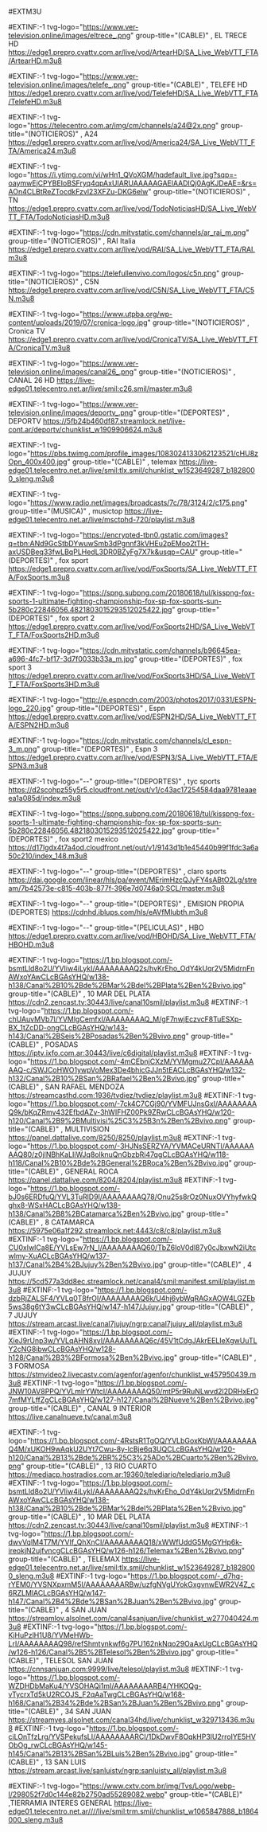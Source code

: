 #EXTM3U


#EXTINF:-1 tvg-logo="https://www.ver-television.online/images/eltrece_.png" group-title="(CABLE)" , EL TRECE HD 
https://edge1.prepro.cvattv.com.ar/live/vod/ArtearHD/SA_Live_WebVTT_FTA/ArtearHD.m3u8



#EXTINF:-1 tvg-logo="https://www.ver-television.online/images/telefe_.png" group-title="(CABLE)" , TELEFE HD 
https://edge1.prepro.cvattv.com.ar/live/vod/TelefeHD/SA_Live_WebVTT_FTA/TelefeHD.m3u8



#EXTINF:-1 tvg-logo="https://telecentro.com.ar/img/cm/channels/a24@2x.png" group-title="(NOTICIEROS)" , A24
https://edge1.prepro.cvattv.com.ar/live/vod/America24/SA_Live_WebVTT_FTA/America24.m3u8


#EXTINF:-1 tvg-logo="https://i.ytimg.com/vi/wHn1_QVoXGM/hqdefault_live.jpg?sqp=-oaymwEjCPYBEIoBSFryq4qpAxUIARUAAAAAGAElAADIQj0AgKJDeAE=&rs=AOn4CLBtReZTocdkFzvl23XFZu-DKG6elw" group-title="(NOTICIEROS)" , TN
https://edge1.prepro.cvattv.com.ar/live/vod/TodoNoticiasHD/SA_Live_WebVTT_FTA/TodoNoticiasHD.m3u8


#EXTINF:-1 tvg-logo="https://cdn.mitvstatic.com/channels/ar_rai_m.png" group-title="(NOTICIEROS)" , RAI Italia
https://edge1.prepro.cvattv.com.ar/live/vod/RAI/SA_Live_WebVTT_FTA/RAI.m3u8



#EXTINF:-1 tvg-logo="https://telefullenvivo.com/logos/c5n.png" group-title="(NOTICIEROS)" , C5N
https://edge1.prepro.cvattv.com.ar/live/vod/C5N/SA_Live_WebVTT_FTA/C5N.m3u8



#EXTINF:-1 tvg-logo="https://www.utpba.org/wp-content/uploads/2019/07/cronica-logo.jpg" group-title="(NOTICIEROS)" , Cronica TV
https://edge1.prepro.cvattv.com.ar/live/vod/CronicaTV/SA_Live_WebVTT_FTA/CronicaTV.m3u8



#EXTINF:-1 tvg-logo="https://www.ver-television.online/images/canal26_.png" group-title="(NOTICIEROS)" , CANAL 26 HD
https://live-edge01.telecentro.net.ar/live/smil:c26.smil/master.m3u8



#EXTINF:-1 tvg-logo="https://www.ver-television.online/images/deportv_.png" group-title="(DEPORTES)" , DEPORTV
https://5fb24b460df87.streamlock.net/live-cont.ar/deportv/chunklist_w1909906624.m3u8



#EXTINF:-1 tvg-logo="https://pbs.twimg.com/profile_images/1083024133062123521/cHU8zOpn_400x400.jpg" group-title="(CABLE)" , telemax
https://live-edge01.telecentro.net.ar/live/smil:tlx.smil/chunklist_w1523649287_b1828000_sleng.m3u8



#EXTINF:-1 tvg-logo="https://www.radio.net/images/broadcasts/7c/78/3124/2/c175.png" group-title="(MUSICA)" , musictop
https://live-edge01.telecentro.net.ar/live/msctphd-720/playlist.m3u8



#EXTINF:-1 tvg-logo="https://encrypted-tbn0.gstatic.com/images?q=tbn:ANd9GcStbDYwuwSmb3dPgnnf3kVHEu2pEMoo2tTH-axUSDBeq33fwLBqPLHedL3DR0BZyFg7X7k&usqp=CAU" group-title="(DEPORTES)" , fox sport
https://edge1.prepro.cvattv.com.ar/live/vod/FoxSports/SA_Live_WebVTT_FTA/FoxSports.m3u8


#EXTINF:-1 tvg-logo="https://spng.subpng.com/20180618/tul/kisspng-fox-sports-1-ultimate-fighting-championship-fox-sp-fox-sports-sun-5b280c22846056.4821803015293512025422.jpg" group-title="(DEPORTES)" , fox sport 2
https://edge1.prepro.cvattv.com.ar/live/vod/FoxSports2HD/SA_Live_WebVTT_FTA/FoxSports2HD.m3u8


#EXTINF:-1 tvg-logo="https://cdn.mitvstatic.com/channels/b96645ea-a696-4fc7-bf17-3d7f0033b33a_m.jpg" group-title="(DEPORTES)" , fox sport 3
https://edge1.prepro.cvattv.com.ar/live/vod/FoxSports3HD/SA_Live_WebVTT_FTA/FoxSports3HD.m3u8



#EXTINF:-1 tvg-logo="http://e.espncdn.com/2003/photos2017/0331/ESPN-logo_220.jpg" group-title="(DEPORTES)" , Espn
https://edge1.prepro.cvattv.com.ar/live/vod/ESPN2HD/SA_Live_WebVTT_FTA/ESPN2HD.m3u8


#EXTINF:-1 tvg-logo="https://cdn.mitvstatic.com/channels/cl_espn-3_m.png" group-title="(DEPORTES)" , Espn 3
https://edge1.prepro.cvattv.com.ar/live/vod/ESPN3/SA_Live_WebVTT_FTA/ESPN3.m3u8


#EXTINF:-1 tvg-logo="--" group-title="(DEPORTES)" , tyc sports
https://d2scohpz55y5r5.cloudfront.net/out/v1/c43ac17254584daa9781eaaeea1a085d/index.m3u8



#EXTINF:-1 tvg-logo="https://spng.subpng.com/20180618/tul/kisspng-fox-sports-1-ultimate-fighting-championship-fox-sp-fox-sports-sun-5b280c22846056.4821803015293512025422.jpg" group-title="(DEPORTES)" , fox sport2 mexico
https://d17lgdx4t7a4od.cloudfront.net/out/v1/9143d1b1e45440b99f1fdc3a6a50c210/index_148.m3u8



#EXTINF:-1 tvg-logo="--" group-title="(DEPORTES)" , claro sports
https://dai.google.com/linear/hls/pa/event/MErimHzcQJyFY4sABtO2Lg/stream/7b42573e-c815-403b-877f-396e7d0746a0:SCL/master.m3u8


#EXTINF:-1 tvg-logo="--" group-title="(DEPORTES)" , EMISION PROPIA (DEPORTES)
https://cdnhd.iblups.com/hls/eAVfMIubth.m3u8


#EXTINF:-1 tvg-logo="--" group-title="(PELICULAS)" , HBO
https://edge1.prepro.cvattv.com.ar/live/vod/HBOHD/SA_Live_WebVTT_FTA/HBOHD.m3u8



















#EXTINF:-1 tvg-logo="https://1.bp.blogspot.com/-bsmtLld8o2U/YVIiw4iLykI/AAAAAAAAQ2s/hvKrEho_OdY4kUqr2V5MidrnFnAWxoYAwCLcBGAsYHQ/w138-h138/Canal%2B10%2Bde%2BMar%2Bdel%2BPlata%2Ben%2Bvivo.jpg" group-title="(CABLE)" , 10 MAR DEL PLATA
https://cdn2.zencast.tv:30443/live/canal10smil/playlist.m3u8
#EXTINF:-1 tvg-logo="https://1.bp.blogspot.com/-chUAuvMVb7I/YVMlgCemfxI/AAAAAAAAQ_M/gF7nwjEczvcF8TuESXp-BX_1tZcDD-ongCLcBGAsYHQ/w143-h143/Canal%2BSeis%2BPosadas%2Ben%2Bvivo.png" group-title="(CABLE)" , POSADAS
https://iptv.ixfo.com.ar:30443/live/c6digital/playlist.m3u8
#EXTINF:-1 tvg-logo="https://1.bp.blogspot.com/-4mCEbnjCXzM/YVMgmu27CpI/AAAAAAAAQ-c/SWJCoHWO1ywpVoMex3De4bhicGJJn5tEACLcBGAsYHQ/w132-h132/Canal%2B10%2BSan%2BRafael%2Ben%2Bvivo.jpg" group-title="(CABLE)" , SAN RAFAEL MENDOZA
https://streamcasthd.com:1936/tvdiez/tvdiez/playlist.m3u8
#EXTINF:-1 tvg-logo="https://1.bp.blogspot.com/-7ck4C7CGj90/YVMFUJnsGxI/AAAAAAAAQ9k/bKqZRmv432EfbdAZv-3hWIFHZ00Pk9ZRwCLcBGAsYHQ/w120-h120/Canal%2B9%2BMultivisi%25C3%25B3n%2Ben%2Bvivo.png" group-title="(CABLE)" , MULTIVISION
https://panel.dattalive.com/8250/8250/playlist.m3u8
#EXTINF:-1 tvg-logo="https://1.bp.blogspot.com/-3HJNsSERZYA/YVMACeURNTI/AAAAAAAAQ80/z0jlNBhKaLIiWJq8olknuQnGbzbRi47qgCLcBGAsYHQ/w118-h118/Canal%2B10%2Bde%2BGeneral%2BRoca%2Ben%2Bvivo.jpg" group-title="(CABLE)" , GENERAL ROCA
https://panel.dattalive.com/8204/8204/playlist.m3u8
#EXTINF:-1 tvg-logo="https://1.bp.blogspot.com/-bJ0s6ERDfuQ/YVL3TuRlD9I/AAAAAAAAQ78/Onu25s8rOz0NuxOVYhyfwkQghx8-WSxHACLcBGAsYHQ/w138-h138/Canal%2B8%2BCatamarca%2Ben%2Bvivo.jpg" group-title="(CABLE)" , 8 CATAMARCA
https://5975e06a1f292.streamlock.net:4443/c8/c8/playlist.m3u8
#EXTINF:-1 tvg-logo="https://1.bp.blogspot.com/-CU0xIwlCa8E/YVLsEw7rN_I/AAAAAAAAQ60/TbZ6loV0dl87y0cJbxwN2iUtcwlmy-XuACLcBGAsYHQ/w137-h137/Canal%2B4%2BJujuy%2Ben%2Bvivo.jpg" group-title="(CABLE)" , 4 JUJUY
https://5cd577a3dd8ec.streamlock.net/canal4/smil:manifest.smil/playlist.m3u8
#EXTINF:-1 tvg-logo="https://1.bp.blogspot.com/-dzbRjZALSF4/YVLq0T8frOI/AAAAAAAAQ6k/U4hj6ybWqRAGxAOW4LGZEb5ws38g6tY3wCLcBGAsYHQ/w147-h147/Jujuy.jpg" group-title="(CABLE)" , 7 JUJUY
https://stream.arcast.live/canal7jujuy/ngrp:canal7jujuy_all/playlist.m3u8
#EXTINF:-1 tvg-logo="https://1.bp.blogspot.com/-XieJ9rUnp3w/YVLqAHN8xyI/AAAAAAAAQ6c/45V1tCdgJAkrEELIeXgwUuTLY2cNG8ibwCLcBGAsYHQ/w128-h128/Canal%2B3%2BFormosa%2Ben%2Bvivo.jpg" group-title="(CABLE)" , 3 FORMOSA
https://stmvideo2.livecastv.com/agenfor/agenfor/chunklist_w457950439.m3u8
#EXTINF:-1 tvg-logo="https://1.bp.blogspot.com/-JNW10AV8PPQ/YVLmlrYWtcI/AAAAAAAAQ50/mtP5r9RuNLwvd2l2DRHxErO7mfMYLffZgCLcBGAsYHQ/w127-h127/Canal%2BNueve%2Ben%2Bvivo.jpg" group-title="(CABLE)" , CANAL 9 INTERIOR
https://live.canalnueve.tv/canal.m3u8

#EXTINF:-1 tvg-logo="https://1.bp.blogspot.com/-4RstsR1TgOQ/YVLbGoxKbWI/AAAAAAAAQ4M/xUKOH9wAqkU2UYt7Cwu-8y-lcBje6q3UQCLcBGAsYHQ/w120-h120/Canal%2B13%2Bde%2BR%25C3%25ADo%2BCuarto%2Ben%2Bvivo.png" group-title="(CABLE)" , 13 RIO CUARTO
https://mediacp.hostradios.com.ar:19360/telediario/telediario.m3u8
#EXTINF:-1 tvg-logo="https://1.bp.blogspot.com/-bsmtLld8o2U/YVIiw4iLykI/AAAAAAAAQ2s/hvKrEho_OdY4kUqr2V5MidrnFnAWxoYAwCLcBGAsYHQ/w138-h138/Canal%2B10%2Bde%2BMar%2Bdel%2BPlata%2Ben%2Bvivo.jpg" group-title="(CABLE)" , 10 MAR DEL PLATA
https://cdn2.zencast.tv:30443/live/canal10smil/playlist.m3u8
#EXTINF:-1 tvg-logo="https://1.bp.blogspot.com/-dwvVqlM4T7M/YVIf_QhXnCI/AAAAAAAAQ18/xWWfUddG5MgGYHp6k-ireokjN2ujfvncgCLcBGAsYHQ/w126-h126/Telemax%2Ben%2Bvivo.png" group-title="(CABLE)" , TELEMAX
https://live-edge01.telecentro.net.ar/live/smil:tlx.smil/chunklist_w1523649287_b1828000_sleng.m3u8
#EXTINF:-1 tvg-logo="https://1.bp.blogspot.com/-_d7hq-rYEM0/YVSNXpxmM5I/AAAAAAAARBw/uzfgNVgUYokGxgvnwEWR2V4Z_c6RZLMlACLcBGAsYHQ/w147-h147/Canal%2B4%2Bde%2BSan%2BJuan%2Ben%2Bvivo.jpg" group-title="(CABLE)" , 4 SAN JUAN
https://streamlov.alsolnet.com/canal4sanjuan/live/chunklist_w277040424.m3u8
#EXTINF:-1 tvg-logo="https://1.bp.blogspot.com/-KjHuPzlH1U8/YVMeHWb-LrI/AAAAAAAAQ98/refShmtynkwf6g7PU162nkNqo29OaAxUgCLcBGAsYHQ/w126-h126/Canal%2B5%2BTelesol%2Ben%2Bvivo.jpg" group-title="(CABLE)" , TELESOL SAN JUAN
https://cnnsanjuan.com:9999/live/telesol/playlist.m3u8
#EXTINF:-1 tvg-logo="https://1.bp.blogspot.com/-WZDHDbMaKu4/YVSOHAQi1mI/AAAAAAAARB4/YHKOQg-vTycrxTd5kU2RCOJS_F2qAaTwgCLcBGAsYHQ/w168-h168/Canal%2B34%2Bde%2BSan%2BJuan%2Ben%2Bvivo.png" group-title="(CABLE)" , 34 SAN JUAN
https://streamyes.alsolnet.com/canal34hd/live/chunklist_w329713436.m3u8
#EXTINF:-1 tvg-logo="https://1.bp.blogspot.com/-ciLOnTfzLrg/YVSPekufsLI/AAAAAAAARCI/1DkDwvF8OqkHP3lU2rroIYE5HVObOg_rwCLcBGAsYHQ/w145-h145/Canal%2B13%2BSan%2BLuis%2Ben%2Bvivo.jpg" group-title="(CABLE)" , 13 SAN LUIS
https://stream.arcast.live/sanluistv/ngrp:sanluistv_all/playlist.m3u8

#EXTINF:-1 tvg-logo="https://www.cxtv.com.br/img/Tvs/Logo/webp-l/298052f7d0c144e82b2750ad55289082.webp" group-title="(CABLE)" ,TIERRAMIA INTERES GENERAL
https://live-edge01.telecentro.net.ar////live/smil:trm.smil/chunklist_w1065847888_b1864000_sleng.m3u8



